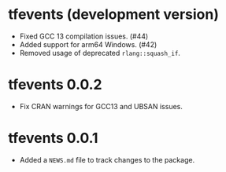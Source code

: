 # tfevents (development version)

* Fixed GCC 13 compilation issues. (#44)
* Added support for arm64 Windows. (#42)
* Removed usage of deprecated `rlang::squash_if`.

# tfevents 0.0.2

* Fix CRAN warnings for GCC13 and UBSAN issues.

# tfevents 0.0.1

* Added a `NEWS.md` file to track changes to the package.
